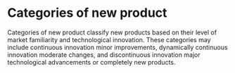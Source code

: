 # Categories of new product
Categories of new product classify new products based on their level of market familiarity and technological innovation. These categories may include continuous innovation minor improvements, dynamically continuous innovation moderate changes, and discontinuous innovation major technological advancements or completely new products.
